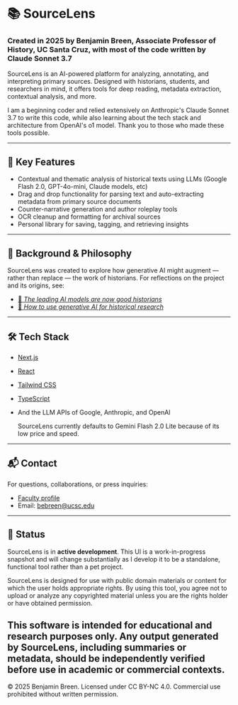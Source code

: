 # 📚 SourceLens

### Created in 2025 by Benjamin Breen, Associate Professor of History, UC Santa Cruz, with most of the code written by Claude Sonnet 3.7

SourceLens is an AI-powered platform for analyzing, annotating, and interpreting primary sources. Designed with historians, students, and researchers in mind, it offers tools for deep reading, metadata extraction, contextual analysis, and more.

I am a beginning coder and relied extensively on Anthropic's Claude Sonnet 3.7 to write this code, while also learning about the tech stack and architecture from OpenAI's o1 model. Thank you to those who made these tools possible. 

---

## 🔎 Key Features

- Contextual and thematic analysis of historical texts using LLMs (Google Flash 2.0, GPT-4o-mini, Claude models, etc)
- Drag and drop functionality for parsing text and auto-extracting metadata from primary source documents
- Counter-narrative generation and author roleplay tools  
- OCR cleanup and formatting for archival sources  
- Personal library for saving, tagging, and retrieving insights

---

## 📰 Background & Philosophy

SourceLens was created to explore how generative AI might augment — rather than replace — the work of historians. For reflections on the project and its origins, see:

- [📄 *The leading AI models are now good historians*](https://resobscura.substack.com/p/the-leading-ai-models-are-now-very)  
- [📄 *How to use generative AI for historical research*](https://resobscura.substack.com/p/generative-ai-for-historical-research)

---

## 🛠️ Tech Stack

- [Next.js](https://nextjs.org/)  
- [React](https://react.dev/)  
- [Tailwind CSS](https://tailwindcss.com/)   
- [TypeScript](https://www.typescriptlang.org/)
- And the LLM APIs of Google, Anthropic, and OpenAI
  
  SourceLens currently defaults to Gemini Flash 2.0 Lite because of its low price and speed.

---

## 📬 Contact

For questions, collaborations, or press inquiries:

- [Faculty profile](https://humanities.ucsc.edu/academics/faculty/index.php?uid=bebreen)  
- Email: [bebreen@ucsc.edu](mailto:bebreen@ucsc.edu)

 ---
 ## 🚧 Status

SourceLens is in **active development**. This UI is a work-in-progress snapshot and will change substantially as I develop it to be a standalone, functional tool rather than a pet project.

SourceLens is designed for use with public domain materials or content for which the user holds appropriate rights. By using this tool, you agree not to upload or analyze any copyrighted material unless you are the rights holder or have obtained permission.

This software is intended for educational and research purposes only. Any output generated by SourceLens, including summaries or metadata, should be independently verified before use in academic or commercial contexts.
- 

© 2025 Benjamin Breen. Licensed under CC BY-NC 4.0. Commercial use prohibited without written permission.
